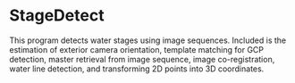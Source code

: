 # StageDetect

This program detects water stages using image sequences. Included is the estimation of exterior camera orientation, template 
matching for GCP detection, master retrieval from image sequence, image co-registration, water line 
detection, and transforming 2D points into 3D coordinates.
